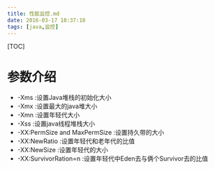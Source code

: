```yaml
---
title: 性能监控.md
date: 2016-03-17 18:37:18
tags: [java,监控]
---
```


[TOC]

<!--more-->

# 参数介绍
- -Xms :设置Java堆栈的初始化大小
- -Xmx :设置最大的java堆大小
- -Xmn :设置年轻代大小
- -Xss :设置java线程堆栈大小
- -XX:PermSize and MaxPermSize :设置持久带的大小
- -XX:NewRatio :设置年轻代和老年代的比值
- -XX:NewSize :设置年轻代的大小
- -XX:SurvivorRation=n :设置年轻代中Eden去与俩个Survivor去的比值
